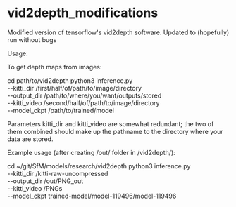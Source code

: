 # vid2depth_modifications
Modified version of tensorflow's vid2depth software. Updated to (hopefully) run without bugs

Usage:

To get depth maps from images:

cd path/to/vid2depth
python3 inference.py \
    --kitti_dir /first/half/of/path/to/image/directory \
    --output_dir /path/to/where/you/want/outputs/stored \
    --kitti_video /second/half/of/path/to/image/directory \
    --model_ckpt /path/to/trained/model

Parameters kitti_dir and kitti_video are somewhat redundant; the two of them combined should make up the pathname to the directory where your data are stored.

Example usage (after creating /out/ folder in /vid2depth/):

cd ~/git/SfM/models/research/vid2depth 
python3 inference.py \
    --kitti_dir /kitti-raw-uncompressed \
    --output_dir /out/PNG_out \
    --kitti_video /PNGs \
    --model_ckpt trained-model/model-119496/model-119496
